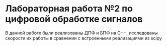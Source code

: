 # Лабораторная работа №2 по цифровой обработке сигналов

В данной работе были реализованы ДПФ и БПФ на C++, исследованы скорости их работы в сравнении с встроенными реализациями из scipy
